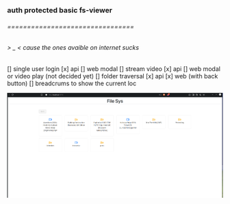### auth protected basic fs-viewer
###### ================================
###### > _ < cause the ones avaible on internet sucks


[] single user login
    [x] api
    [] web modal
[] stream video
    [x] api
    [] web modal or video play (not decided yet)
[] folder traversal
    [x] api
    [x] web (with back button)
        [] breadcrums to show the current loc
        
        
![alt reference image of ui](./ref/base-img.png)


